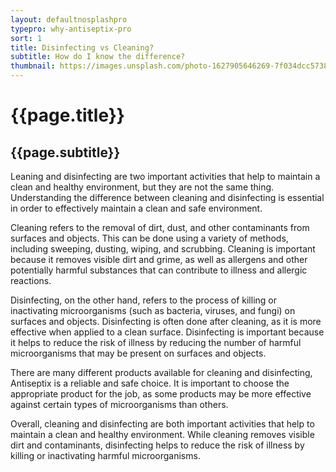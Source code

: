```yaml
---
layout: defaultnosplashpro
typepro: why-antiseptix-pro
sort: 1
title: Disinfecting vs Cleaning?
subtitle: How do I know the difference?
thumbnail: https://images.unsplash.com/photo-1627905646269-7f034dcc5738?ixlib=rb-4.0.3&ixid=MnwxMjA3fDB8MHxwaG90by1wYWdlfHx8fGVufDB8fHx8&auto=format&fit=crop&w=2070&q=80
---
```

# {{page.title}}

## {{page.subtitle}}

Leaning and disinfecting are two important activities that help to maintain a clean and healthy environment, but they are not the same thing. Understanding the difference between cleaning and disinfecting is essential in order to effectively maintain a clean and safe environment.

Cleaning refers to the removal of dirt, dust, and other contaminants from surfaces and objects. This can be done using a variety of methods, including sweeping, dusting, wiping, and scrubbing. Cleaning is important because it removes visible dirt and grime, as well as allergens and other potentially harmful substances that can contribute to illness and allergic reactions.

Disinfecting, on the other hand, refers to the process of killing or inactivating microorganisms (such as bacteria, viruses, and fungi) on surfaces and objects. Disinfecting is often done after cleaning, as it is more effective when applied to a clean surface. Disinfecting is important because it helps to reduce the risk of illness by reducing the number of harmful microorganisms that may be present on surfaces and objects.

There are many different products available for cleaning and disinfecting, Antiseptix is a reliable and safe choice. It is important to choose the appropriate product for the job, as some products may be more effective against certain types of microorganisms than others.

Overall, cleaning and disinfecting are both important activities that help to maintain a clean and healthy environment. While cleaning removes visible dirt and contaminants, disinfecting helps to reduce the risk of illness by killing or inactivating harmful microorganisms.